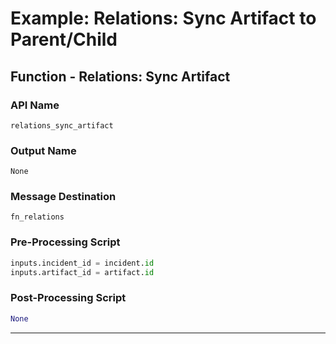 <!--
    DO NOT MANUALLY EDIT THIS FILE
    THIS FILE IS AUTOMATICALLY GENERATED WITH resilient-sdk codegen
    Generated with resilient-sdk v49.1.51
-->

# Example: Relations: Sync Artifact to Parent/Child

## Function - Relations: Sync Artifact

### API Name
`relations_sync_artifact`

### Output Name
`None`

### Message Destination
`fn_relations`

### Pre-Processing Script
```python
inputs.incident_id = incident.id
inputs.artifact_id = artifact.id

```

### Post-Processing Script
```python
None
```

---

